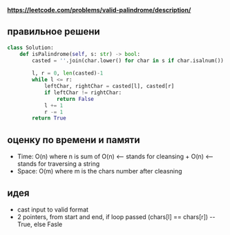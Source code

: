 **https://leetcode.com/problems/valid-palindrome/description/**

## правильное решени
```python
class Solution:
    def isPalindrome(self, s: str) -> bool:
        casted = ''.join(char.lower() for char in s if char.isalnum())
        
        l, r = 0, len(casted)-1
        while l <= r:
            leftChar, rightChar = casted[l], casted[r]
            if leftChar != rightChar:
                return False
            l += 1
            r -= 1
        return True
```

## оценку по времени и памяти
- Time: O(n)    where n is sum of O(n) <-- stands for cleansing + O(n) <-- stands for traversing a string
- Space: O(m)   where m is the chars number after cleasning

## идея
- cast input to valid format
- 2 pointers, from start and end, if loop passed (chars[l] == chars[r]) -- True, else Fasle
